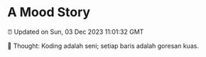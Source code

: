 # A Mood Story

⏰ Updated on Sun, 03 Dec 2023 11:01:32 GMT

💭 Thought: Koding adalah seni; setiap baris adalah goresan kuas.

